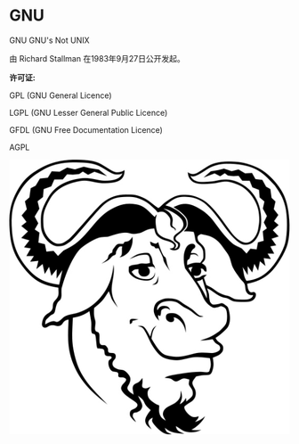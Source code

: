 # GNU

GNU	GNU's Not UNIX

由 Richard Stallman 在1983年9月27日公开发起。

**许可证:** 

GPL    (GNU General Licence)

LGPL  (GNU Lesser General Public Licence)

GFDL  (GNU Free Documentation Licence)

AGPL

![](../../Image/g/n/GNU.jpg)